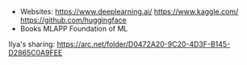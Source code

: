 - Websites:
  https://www.deeplearning.ai/
  https://www.kaggle.com/
  https://github.com/huggingface
- Books
  MLAPP
  Foundation of ML

IIya's sharing:
 https://arc.net/folder/D0472A20-9C20-4D3F-B145-D2865C0A9FEE